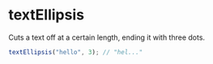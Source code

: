 # textEllipsis

Cuts a text off at a certain length, ending it with three dots.

```typescript
textEllipsis("hello", 3); // "hel..."
```
